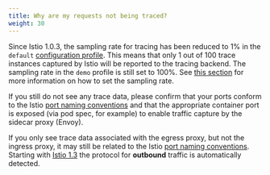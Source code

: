 ```yaml
---
title: Why are my requests not being traced?
weight: 30
---
```


Since Istio 1.0.3, the sampling rate for tracing has been reduced to 1% in the `default`
[configuration profile](/docs/setup/additional-setup/config-profiles/).
This means that only 1 out of 100 trace instances captured by Istio will be reported to the tracing backend.
The sampling rate in the `demo` profile is still set to 100%. See
[this section](/docs/tasks/observability/distributed-tracing/overview/#trace-sampling)
for more information on how to set the sampling rate.

If you still do not see any trace data, please confirm that your ports conform to the Istio [port naming conventions](/faq/traffic-management/#naming-port-convention) and that the appropriate container port is exposed (via pod spec, for example) to enable
traffic capture by the sidecar proxy (Envoy).

If you only see trace data associated with the egress proxy, but not the ingress proxy, it may still be related to the Istio [port naming conventions](/faq/traffic-management/#naming-port-convention). Starting with [Istio 1.3](/news/2019/announcing-1.3/#intelligent-protocol-detection-experimental) the protocol for **outbound** traffic is automatically detected.
